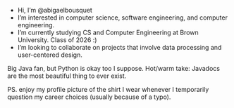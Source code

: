 - Hi, I’m @abigaelbousquet
- I’m interested in computer science, software engineering, and computer engineering.
- I’m currently studying CS and Computer Engineering at Brown University. Class of 2026 :)
- I’m looking to collaborate on projects that involve data processing and user-centered design.

Big Java fan, but Python is okay too I suppose. Hot/warm take: Javadocs are the most beautiful thing to ever exist.

PS. enjoy my profile picture of the shirt I wear whenever I temporarily question my career choices (usually because of a typo).

<!---
abigaelbousquet/abigaelbousquet is a ✨ special ✨ repository because its `README.md` (this file) appears on your GitHub profile.
You can click the Preview link to take a look at your changes.
--->
